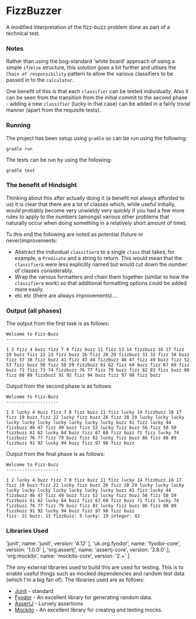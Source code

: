 # FizzBuzzer
A modified interpretation of the fizz-buzz problem done as part of a technical test. 

### Notes

Rather than using the bog-standard 'white board' approach of using a simple `if`/`else` structure, this solution goes a bit further and utlises the `Chain of responsibility` pattern to allow the various classifiers to be passed in to the `calculator`.

One benefit of this is that each `classifier` can be tested individually. Also it can be seen from the transition from the initial commit to the second phase - adding a new `classifier` (lucky in that case) can be added in a fairly trivial manner (apart from the requisite tests). 

### Running

The project has been setup using `gradle` so can be run using the following:

`gradle run`

The tests can be run by using the following:

`gradle test`

### The benefit of Hindsight

Thinking about this after actually doing it (a benefit not always afforded to us) it is clear that there are a lot of classes which, while useful initially, would probably become very unwieldy very quickly if you had a few more rules to apply to the numbers (amongst various other problems that naturally occur when doing something in a relatively short amount of time). 

To this end the following are noted as potential (future or never)improvements:

* Abstract the individual `classifier`s to a single `class` that takes, for example, a `Predicate` and a string to return. This would mean that the `classifier`s were less explicitly named but would cut down the number of classes considerably. 
* Wrap the various formatters and chain them together (similar to how the `classifier`s work) so that additional formatting options could be added more easily.
* etc etc (there are always improvements).... 
  

### Output (all phases)

The output from the first task is as follows:

```$xslt
Welcome to Fizz-Buzz
--------------------

1 2 fizz 4 buzz fizz 7 8 fizz buzz 11 fizz 13 14 fizzbuzz 16 17 fizz 19 buzz fizz 22 23 fizz buzz 26 fizz 28 29 fizzbuzz 31 32 fizz 34 buzz fizz 37 38 fizz buzz 41 fizz 43 44 fizzbuzz 46 47 fizz 49 buzz fizz 52 53 fizz buzz 56 fizz 58 59 fizzbuzz 61 62 fizz 64 buzz fizz 67 68 fizz buzz 71 fizz 73 74 fizzbuzz 76 77 fizz 79 buzz fizz 82 83 fizz buzz 86 fizz 88 89 fizzbuzz 91 92 fizz 94 buzz fizz 97 98 fizz buzz

```

Output from the second phase is as follows:

```
Welcome to Fizz-Buzz
--------------------
   
1 2 lucky 4 buzz fizz 7 8 fizz buzz 11 fizz lucky 14 fizzbuzz 16 17 fizz 19 buzz fizz 22 lucky fizz buzz 26 fizz 28 29 lucky lucky lucky lucky lucky lucky lucky lucky lucky lucky buzz 41 fizz lucky 44 fizzbuzz 46 47 fizz 49 buzz fizz 52 lucky fizz buzz 56 fizz 58 59 fizzbuzz 61 62 lucky 64 buzz fizz 67 68 fizz buzz 71 fizz lucky 74 fizzbuzz 76 77 fizz 79 buzz fizz 82 lucky fizz buzz 86 fizz 88 89 fizzbuzz 91 92 lucky 94 buzz fizz 97 98 fizz buzz
```


Output from the final phase is as follows:

```$xslt
Welcome to Fizz-Buzz
--------------------

1 2 lucky 4 buzz fizz 7 8 fizz buzz 11 fizz lucky 14 fizzbuzz 16 17 fizz 19 buzz fizz 22 lucky fizz buzz 26 fizz 28 29 lucky lucky lucky lucky lucky lucky lucky lucky lucky lucky buzz 41 fizz lucky 44 fizzbuzz 46 47 fizz 49 buzz fizz 52 lucky fizz buzz 56 fizz 58 59 fizzbuzz 61 62 lucky 64 buzz fizz 67 68 fizz buzz 71 fizz lucky 74 fizzbuzz 76 77 fizz 79 buzz fizz 82 lucky fizz buzz 86 fizz 88 89 fizzbuzz 91 92 lucky 94 buzz fizz 97 98 fizz buzz
fizz: 21 buzz: 13 fizzbuzz: 5 lucky: 19 integer: 42
```

### Libraries Used

'junit', name: 'junit', version: '4.12' ],
'uk.org.fyodor', name: 'fyodor-core', version: '1.0.0' ],
'org.assertj', name: 'assertj-core', version: '3.8.0' ],
'org.mockito', name: 'mockito-core', version: '2.+' ]

The ony external libraries used to build this are used for testing. This is to enable useful things such as mocked dependencies and random test data (which I'm a big fan of). The libraries used are as follows:

* [Junit](https://github.com/junit-team/junit4) - standard
* [Fyodor](https://github.com/fyodor-org-uk/fyodor) - An excellent library for generating random data.
* [AssertJ](https://github.com/joel-costigliola/assertj-core) - Lurvely assertions
* [Mockito](https://github.com/mockito/mockito) - An excellent library for creating and testing mocks.